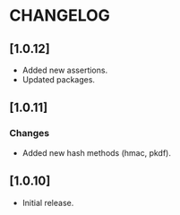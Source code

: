 # CHANGELOG

## [1.0.12]

- Added new assertions.
- Updated packages.

## [1.0.11]

### Changes

- Added new hash methods (hmac, pkdf).

## [1.0.10]

- Initial release.